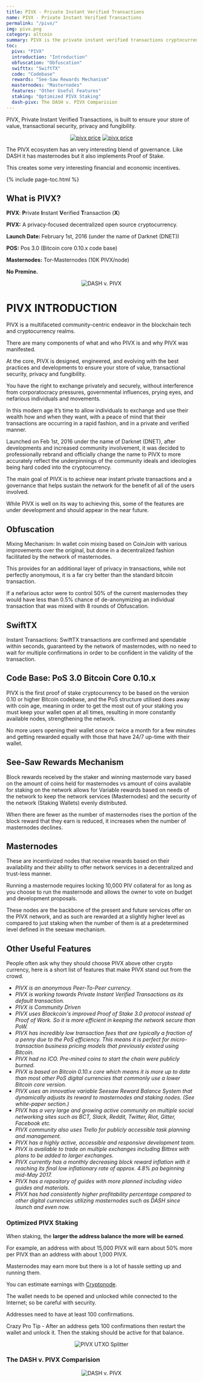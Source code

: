 ```yaml
---
title: PIVX - Private Instant Verified Transactions
name: PIVX - Private Instant Verified Transactions
permalink: "/pivx/"
img: pivx.png
category: altcoin
summary: PIVX is the private instant verified transactions cryptocurrency built on Bitcoin Core with DASH masternodes and proof of stake.
toc:
  pivx: "PIVX"
  introduction: "Introduction"
  obfuscation: "Obfuscation"
  swifttx: "SwiftTX"
  code: "Codebase"
  rewards: "See-Saw Rewards Mechanism"
  masternodes: "Masternodes"
  features: "Other Useful Features"
  staking: "Optimized PIVX Staking"
  dash-pivx: The DASH v. PIVX Comparision 
---
```


<p>PIVX, Private Instant Verified Transactions, is built to ensure your store of value, transactional security, privacy and fungibility.
<p><center><a href='https://www.coingecko.com/en/price_charts/pivx/usd?id=pivx' target='_blank'><img alt='pivx price' src='https://www.coingecko.com/en/widget_component/ticker/pivx/usd.jpg'></a> <a href='https://www.coingecko.com/en/price_charts/pivx/btc?id=pivx' target='_blank'><img alt='pivx price' src='https://www.coingecko.com/en/widget_component/ticker/pivx/btc.jpg'></a></center>
<p>The PIVX ecosystem has an very interesting blend of governance. Like DASH it has masternodes but it also implements Proof of Stake.
<p>This creates some very interesting financial and economic incentives.
<p>{% include page-toc.html %}
<p><h2 id="pivx">What is PIVX?</h2>
<p><strong>PIVX</strong>: <strong>P</strong>rivate <strong>I</strong>nstant <strong>V</strong>erified <strong>T</strong>ransaction (<strong>X</strong>)
<p><strong>PIVX:</strong> A privacy-focused decentralized open source cryptocurrency.
<p><strong>Launch Date: </strong>February 1st, 2016 (under the name of Darknet (DNET))
<p><strong>POS:</strong> Pos 3.0 (Bitcoin core 0.10.x code base)
<p><strong>Masternodes:</strong> Tor-Masternodes (10K PIVX/node)
<p><strong>No Premine.</strong>
<p><center><img src="/images/altcoins/pivx.png" alt="DASH v. PIVX" /></center>
<p><h1 id="introduction"><b>PIVX INTRODUCTION</b></h1>
<p>PIVX is a multifaceted community-centric endeavor in the blockchain tech and cryptocurrency realms.
<p>There are many components of what and who PIVX is and why PIVX was manifested.
<p>At the core, PIVX is designed, engineered, and evolving with the best practices and developments to ensure your store of value, transactional security, privacy and fungibility.
<p>You have the right to exchange privately and securely, without interference from corporatocracy pressures, governmental influences, prying eyes, and nefarious individuals and movements.
<p>In this modern age it’s time to allow individuals to exchange and use their wealth how and when they want, with a peace of mind that their transactions are occurring in a rapid fashion, and in a private and verified manner.
<p>Launched on Feb 1st, 2016 under the name of Darknet (DNET), after developments and increased community involvement, it was decided to professionally rebrand and officially change the name to PIVX to more accurately reflect the underpinnings of the community ideals and ideologies being hard coded into the cryptocurrency.
<p>The main goal of PIVX is to achieve near instant private transactions and a governance that helps sustain the network for the benefit of all of the users involved.
<p>While PIVX is well on its way to achieving this, some of the features are under development and should appear in the near future.
<p><h2 id="obfuscation">Obfuscation</h2>
<p>Mixing Mechanism: In wallet coin mixing based on CoinJoin with various improvements over the original, but done in a decentralized fashion facilitated by the network of masternodes.
<p>This provides for an additional layer of privacy in transactions, while not perfectly anonymous, it is a far cry better than the standard bitcoin transaction.
<p>If a nefarious actor were to control 50% of the current masternodes they would have less than 0.5% chance of de-anonymizing an individual transaction that was mixed with 8 rounds of Obfuscation.
<p><h2 id="swifttx">SwiftTX</h2>
<p>Instant Transactions: SwiftTX transactions are confirmed and spendable within seconds, guaranteed by the network of masternodes, with no need to wait for multiple confirmations in order to be confident in the validity of the transaction.
<p><h2 id="code">Code Base: PoS 3.0 Bitcoin Core 0.10.x</h2>
<p>PIVX is the first proof of stake cryptocurrency to be based on the version 0.10 or higher Bitcoin codebase, and the PoS structure utilised does away with coin age, meaning in order to get the most out of your staking you must keep your wallet open at all times, resulting in more constantly available nodes, strengthening the network.
<p>No more users opening their wallet once or twice a month for a few minutes and getting rewarded equally with those that have 24/7 up-time with their wallet.
<p><h2 id="rewards">See-Saw Rewards Mechanism</h2>
<p>Block rewards received by the staker and winning masternode vary based on the amount of coins held for masternodes vs amount of coins available for staking on the network allows for Variable rewards based on needs of the network to keep the network services (Masternodes) and the security of the network (Staking Wallets) evenly distributed.
<p>When there are fewer as the number of masternodes rises the portion of the block reward that they earn is reduced, it increases when the number of masternodes declines.
<p><h2 id="masternodes">Masternodes</h2>
<p>These are incentivized nodes that receive rewards based on their availability and their ability to offer network services in a decentralized and trust-less manner.
<p>Running a masternode requires locking 10,000 PIV collateral for as long as you choose to run the masternode and allows the owner to vote on budget and development proposals.
<p>These nodes are the backbone of the present and future services offer on the PIVX network, and as such are rewarded at a slightly higher level as compared to just staking when the number of them is at a predetermined level defined in the seesaw mechanism.
<p><h2 id="features">Other Useful Features</h2>
<p>People often ask why they should choose PIVX above other crypto currency, here is a short list of features that make PIVX stand out from the crowd.
<ul>
<li><em>PIVX is an anonymous Peer-To-Peer currency.</em></li>
<li><em>PIVX is working towards Private Instant Verified Transactions as its default transaction.</em></li>
<li><em>PIVX is Community Driven</em></li>
<li><em>PIVX uses Blackcoin's improved Proof of Stake 3.0 protocol instead of Proof of Work. So it is more efficient in keeping the network secure than PoW.</em></li>
<li><em>PIVX has incredibly low transaction fees that are typically a fraction of a penny due to the PoS efficiency. This means it is perfect for micro-transaction business pricing models that previously existed using Bitcoin.</em></li>
<li><em>PIVX had no ICO. Pre-mined coins to start the chain were publicly burned.</em></li>
<li><em>PIVX is based on Bitcoin 0.10.x core which means it is more up to date than most other PoS digital currencies that commonly use a lower Bitcoin core version.</em></li>
<li><em>PIVX uses an innovative variable Seesaw Reward Balance System that dynamically adjusts its reward to masternodes and staking nodes. (See white-paper section.)</em></li>
<li><em>PIVX has a very large and growing active community on multiple social networking sites such as BCT, Slack, Reddit, Twitter, Riot, Gitter, Facebook etc.</em></li>
<li><em>PIVX community also uses Trello for publicly accessible task planning and management.</em></li>
<li><em>PIVX has a highly active, accessible and responsive development team.</em></li>
<li><em>PIVX is available to trade on multiple exchanges including Bittrex with plans to be added to larger exchanges.</em></li>
<li><em>PIVX currently has a monthly decreasing block reward inflation with it reaching its final low inflationary rate of approx. 4.8% pa beginning mid-May 2017.</em></li>
<li><em>PIVX has a repository of guides with more planned including video guides and materials. </em></li>
<li><em>PIVX has had consistently higher profitability percentage compared to other digital currencies utilizing masternodes such as DASH since launch and even now.</em></li>
</ul>
<p><h3 id="staking">Optimized PIVX Staking</h3>
<p>When staking, the <b>larger the address balance the more will be earned</b>.
<p>For example, an address with about 15,000 PIVX will earn about 50% more per PIVX than an address with about 1,000 PIVX.
<p>Masternodes may earn more but there is a lot of hassle setting up and running them.
<p>You can estimate earnings with <a href="http://cryptonode.co/">Cryptonode</a>.
<p>The wallet needs to be opened and unlocked while connected to the Internet; so be careful with security.
<p>Addresses need to have at least 100 confirmations.
<p>Crazy Pro Tip - After an address gets 100 confirmations then restart the wallet and unlock it. Then the staking should be active for that balance.
<p><center><img src="/images/pivx-utxo-splitter.png" alt="PIVX UTXO Splitter" /></center></p>
<p><h3 id="dash-pivx">The DASH v. PIVX Comparision</h3>
<p><center><img src="/images/DASH-PIVX-large.jpg" alt="DASH v. PIVX" /></center></p>
